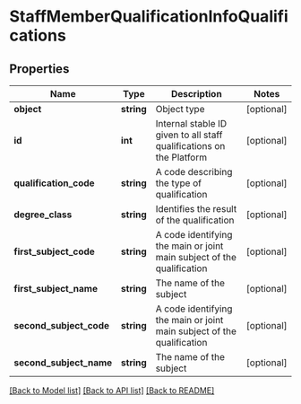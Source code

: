 # StaffMemberQualificationInfoQualifications

## Properties
Name | Type | Description | Notes
------------ | ------------- | ------------- | -------------
**object** | **string** | Object type | [optional] 
**id** | **int** | Internal stable ID given to all staff qualifications on the Platform | [optional] 
**qualification_code** | **string** | A code describing the type of qualification | [optional] 
**degree_class** | **string** | Identifies the result of the qualification | [optional] 
**first_subject_code** | **string** | A code identifying the main or joint main subject of the qualification | [optional] 
**first_subject_name** | **string** | The name of the subject | [optional] 
**second_subject_code** | **string** | A code identifying the main or joint main subject of the qualification | [optional] 
**second_subject_name** | **string** | The name of the subject | [optional] 

[[Back to Model list]](../README.md#documentation-for-models) [[Back to API list]](../README.md#documentation-for-api-endpoints) [[Back to README]](../README.md)


